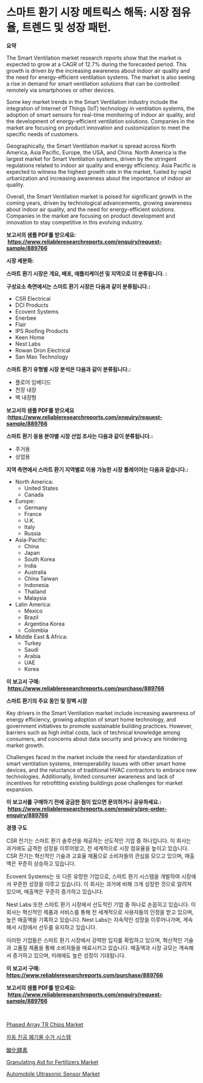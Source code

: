 <p><h1>스마트 환기 시장 메트릭스 해독: 시장 점유율, 트렌드 및 성장 패턴.</h1></p><p><strong>요약</strong></p>
<p><p>The Smart Ventilation market research reports show that the market is expected to grow at a CAGR of 12.7% during the forecasted period. This growth is driven by the increasing awareness about indoor air quality and the need for energy-efficient ventilation systems. The market is also seeing a rise in demand for smart ventilation solutions that can be controlled remotely via smartphones or other devices.</p><p>Some key market trends in the Smart Ventilation industry include the integration of Internet of Things (IoT) technology in ventilation systems, the adoption of smart sensors for real-time monitoring of indoor air quality, and the development of energy-efficient ventilation solutions. Companies in the market are focusing on product innovation and customization to meet the specific needs of customers.</p><p>Geographically, the Smart Ventilation market is spread across North America, Asia Pacific, Europe, the USA, and China. North America is the largest market for Smart Ventilation systems, driven by the stringent regulations related to indoor air quality and energy efficiency. Asia Pacific is expected to witness the highest growth rate in the market, fueled by rapid urbanization and increasing awareness about the importance of indoor air quality.</p><p>Overall, the Smart Ventilation market is poised for significant growth in the coming years, driven by technological advancements, growing awareness about indoor air quality, and the need for energy-efficient solutions. Companies in the market are focusing on product development and innovation to stay competitive in this evolving industry.</p></p>
<p><strong>보고서의 샘플 PDF를 받으세요: &nbsp;<a href="https://www.reliableresearchreports.com/enquiry/request-sample/889766">https://www.reliableresearchreports.com/enquiry/request-sample/889766</a></strong></p>
<p><strong>시장 세분화:</strong></p>
<p><strong> 스마트 환기 시장은 개요, 배포, 애플리케이션 및 지역으로 더 분류됩니다. :</strong></p>
<p><strong>구성요소 측면에서는 스마트 환기 시장은 다음과 같이 분류됩니다.:</strong></p>
<p><ul><li>CSR Electrical</li><li>DCI Products</li><li>Ecovent Systems</li><li>Enerbee</li><li>Flair</li><li>IPS Roofing Products</li><li>Keen Home</li><li>Nest Labs</li><li>Rowan Dron Electrical</li><li>San Mao Technology</li></ul></p>
<p><strong> 스마트 환기 유형별 시장 분석은 다음과 같이 분류됩니다.:</strong></p>
<p><ul><li>플로어 임베디드</li><li>천장 내장</li><li>벽 내장형</li></ul></p>
<p><strong>보고서의 샘플 PDF를 받으세요 :<a href="https://www.reliableresearchreports.com/enquiry/request-sample/889766">https://www.reliableresearchreports.com/enquiry/request-sample/889766</a></strong></p>
<p><strong> 스마트 환기 응용 분야별 시장 산업 조사는 다음과 같이 분류됩니다.:</strong></p>
<p><ul><li>주거용</li><li>상업용</li></ul></p>
<p><strong>지역 측면에서 스마트 환기 지역별로 이용 가능한 시장 플레이어는 다음과 같습니다.:</strong></p>
<p><ul>
    <li>
        North America:
        <ul>
            <li>United States</li>
            <li>Canada</li>
        </ul>
    </li>
    <li>
        Europe:
        <ul>
            <li>Germany</li>
            <li>France</li>
            <li>U.K.</li>
            <li>Italy</li>
            <li>Russia</li>
        </ul>
    </li>
    <li>
        Asia-Pacific:
        <ul>
            <li>China</li>
            <li>Japan</li>
            <li>South Korea</li>
            <li>India</li>
            <li>Australia</li>
            <li>China Taiwan</li>
            <li>Indonesia</li>
            <li>Thailand</li>
            <li>Malaysia</li>
        </ul>
    </li>
    <li>
        Latin America:
        <ul>
            <li>Mexico</li>
            <li>Brazil</li>
            <li>Argentina Korea</li>
            <li>Colombia</li>
        </ul>
    </li>
    <li>
        Middle East & Africa:
        <ul>
            <li>Turkey</li>
            <li>Saudi</li>
            <li>Arabia</li>
            <li>UAE</li>
            <li>Korea</li>
        </ul>
    </li>
    </ul></p>
<p><strong>이 보고서 구매: &nbsp;<a href="https://www.reliableresearchreports.com/purchase/889766">https://www.reliableresearchreports.com/purchase/889766</a></strong></p>
<p><strong>스마트 환기의 주요 동인 및 장벽 시장</strong></p>
<p><p>Key drivers in the Smart Ventilation market include increasing awareness of energy efficiency, growing adoption of smart home technology, and government initiatives to promote sustainable building practices. However, barriers such as high initial costs, lack of technical knowledge among consumers, and concerns about data security and privacy are hindering market growth.</p><p>Challenges faced in the market include the need for standardization of smart ventilation systems, interoperability issues with other smart home devices, and the reluctance of traditional HVAC contractors to embrace new technologies. Additionally, limited consumer awareness and lack of incentives for retrofitting existing buildings pose challenges for market expansion.</p></p>
<p><strong>이 보고서를 구매하기 전에 궁금한 점이 있으면 문의하거나 공유하세요.: &nbsp;<a href="https://www.reliableresearchreports.com/enquiry/pre-order-enquiry/889766">https://www.reliableresearchreports.com/enquiry/pre-order-enquiry/889766</a></strong></p>
<p><strong>경쟁 구도</strong></p>
<p><p>CSR 전기는 스마트 환기 솔루션을 제공하는 선도적인 기업 중 하나입니다. 이 회사는 과거에도 급격한 성장을 이루어왔고, 전 세계적으로 시장 점유율을 높이고 있습니다. CSR 전기는 혁신적인 기술과 고효율 제품으로 소비자들의 관심을 모으고 있으며, 매출액은 꾸준히 상승하고 있습니다.</p><p>Ecovent Systems는 또 다른 유망한 기업으로, 스마트 환기 시스템을 개발하여 시장에서 꾸준한 성장을 이루고 있습니다. 이 회사는 과거에 비해 크게 성장한 것으로 알려져 있으며, 매출액은 꾸준히 증가하고 있습니다.</p><p>Nest Labs 또한 스마트 환기 시장에서 선도적인 기업 중 하나로 손꼽히고 있습니다. 이 회사는 혁신적인 제품과 서비스를 통해 전 세계적으로 사용자들의 인정을 받고 있으며, 높은 매출액을 기록하고 있습니다. Nest Labs는 지속적인 성장을 이루어나가며, 계속해서 시장에서 선두를 유지하고 있습니다.</p><p>이러한 기업들은 스마트 환기 시장에서 강력한 입지를 확립하고 있으며, 혁신적인 기술과 고품질 제품을 통해 소비자들을 매료시키고 있습니다. 매출액과 시장 규모는 계속해서 증가하고 있으며, 미래에도 높은 성장이 기대됩니다.</p></p>
<p><strong>이 보고서 구매: &nbsp; <a href="https://www.reliableresearchreports.com/purchase/889766">https://www.reliableresearchreports.com/purchase/889766</a></strong></p>
<p><strong>보고서의 샘플 PDF를 받으세요: &nbsp;<a href="https://www.reliableresearchreports.com/enquiry/request-sample/889766">https://www.reliableresearchreports.com/enquiry/request-sample/889766</a></strong><strong></strong></p>
<p>&nbsp;</p>
<p><p><a href="https://issuu.com/reportprime-2/docs/phased-array-tr-chips-market-size-2030.pptx">Phased Array TR Chips Market</a></p><p><a href="https://github.com/hxzi07639916/Market-Research-Report-List-1/blob/main/62708942079.md">자동 진공 폐기물 수거 시스템</a></p><p><a href="https://github.com/ihabdkwlxs948/Market-Research-Report-List-1/blob/main/82986902507.md">酸化酵素</a></p><p><a href="https://github.com/Paul14Anderson63/Market-Research-Report-List-3/blob/main/granulating-aid-for-fertilizers-market.md">Granulating Aid for Fertilizers Market</a></p><p><a href="https://issuu.com/reportprime-2/docs/automobile-ultrasonic-sensor-market-size-2030.pptx">Automobile Ultrasonic Sensor Market</a></p></p>